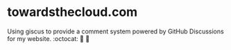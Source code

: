 # towardsthecloud.com
Using giscus to provide a comment system powered by GitHub Discussions for my website. :octocat: 💬 💎
